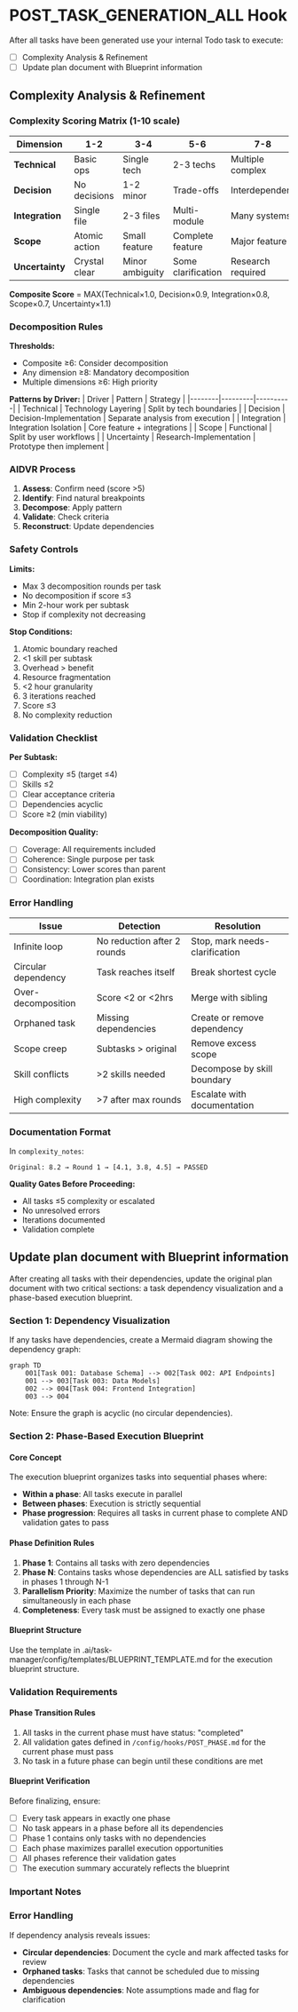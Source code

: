 # POST_TASK_GENERATION_ALL Hook

After all tasks have been generated use your internal Todo task to execute:

- [ ] Complexity Analysis & Refinement
- [ ] Update plan document with Blueprint information

## Complexity Analysis & Refinement

### Complexity Scoring Matrix (1-10 scale)

| Dimension       | 1-2           | 3-4             | 5-6                | 7-8               | 9-10             |
| --------------- | ------------- | --------------- | ------------------ | ----------------- | ---------------- |
| **Technical**   | Basic ops     | Single tech     | 2-3 techs          | Multiple complex  | Cutting-edge     |
| **Decision**    | No decisions  | 1-2 minor       | Trade-offs         | Interdependent    | Novel solutions  |
| **Integration** | Single file   | 2-3 files       | Multi-module       | Many systems      | 15+ services     |
| **Scope**       | Atomic action | Small feature   | Complete feature   | Major feature     | Entire subsystem |
| **Uncertainty** | Crystal clear | Minor ambiguity | Some clarification | Research required | Experimental     |

**Composite Score** = MAX(Technical×1.0, Decision×0.9, Integration×0.8, Scope×0.7, Uncertainty×1.1)

### Decomposition Rules

**Thresholds:**

- Composite ≥6: Consider decomposition
- Any dimension ≥8: Mandatory decomposition
- Multiple dimensions ≥6: High priority

**Patterns by Driver:**
| Driver | Pattern | Strategy |
|--------|---------|----------|
| Technical | Technology Layering | Split by tech boundaries |
| Decision | Decision-Implementation | Separate analysis from execution |
| Integration | Integration Isolation | Core feature + integrations |
| Scope | Functional | Split by user workflows |
| Uncertainty | Research-Implementation | Prototype then implement |

### AIDVR Process

1. **Assess**: Confirm need (score >5)
2. **Identify**: Find natural breakpoints
3. **Decompose**: Apply pattern
4. **Validate**: Check criteria
5. **Reconstruct**: Update dependencies

### Safety Controls

**Limits:**

- Max 3 decomposition rounds per task
- No decomposition if score ≤3
- Min 2-hour work per subtask
- Stop if complexity not decreasing

**Stop Conditions:**

1. Atomic boundary reached
2. <1 skill per subtask
3. Overhead > benefit
4. Resource fragmentation
5. <2 hour granularity
6. 3 iterations reached
7. Score ≤3
8. No complexity reduction

### Validation Checklist

**Per Subtask:**

- [ ] Complexity ≤5 (target ≤4)
- [ ] Skills ≤2
- [ ] Clear acceptance criteria
- [ ] Dependencies acyclic
- [ ] Score ≥2 (min viability)

**Decomposition Quality:**

- [ ] Coverage: All requirements included
- [ ] Coherence: Single purpose per task
- [ ] Consistency: Lower scores than parent
- [ ] Coordination: Integration plan exists

### Error Handling

| Issue               | Detection                   | Resolution                     |
| ------------------- | --------------------------- | ------------------------------ |
| Infinite loop       | No reduction after 2 rounds | Stop, mark needs-clarification |
| Circular dependency | Task reaches itself         | Break shortest cycle           |
| Over-decomposition  | Score <2 or <2hrs           | Merge with sibling             |
| Orphaned task       | Missing dependencies        | Create or remove dependency    |
| Scope creep         | Subtasks > original         | Remove excess scope            |
| Skill conflicts     | >2 skills needed            | Decompose by skill boundary    |
| High complexity     | >7 after max rounds         | Escalate with documentation    |

### Documentation Format

In `complexity_notes`:

```
Original: 8.2 → Round 1 → [4.1, 3.8, 4.5] → PASSED
```

**Quality Gates Before Proceeding:**

- All tasks ≤5 complexity or escalated
- No unresolved errors
- Iterations documented
- Validation complete

## Update plan document with Blueprint information

After creating all tasks with their dependencies, update the original plan document with two critical sections: a task dependency visualization and a phase-based execution blueprint.

### Section 1: Dependency Visualization

If any tasks have dependencies, create a Mermaid diagram showing the dependency graph:

```mermaid
graph TD
    001[Task 001: Database Schema] --> 002[Task 002: API Endpoints]
    001 --> 003[Task 003: Data Models]
    002 --> 004[Task 004: Frontend Integration]
    003 --> 004
```

Note: Ensure the graph is acyclic (no circular dependencies).

### Section 2: Phase-Based Execution Blueprint

#### Core Concept

The execution blueprint organizes tasks into sequential phases where:

- **Within a phase**: All tasks execute in parallel
- **Between phases**: Execution is strictly sequential
- **Phase progression**: Requires all tasks in current phase to complete AND validation gates to pass

#### Phase Definition Rules

1. **Phase 1**: Contains all tasks with zero dependencies
2. **Phase N**: Contains tasks whose dependencies are ALL satisfied by tasks in phases 1 through N-1
3. **Parallelism Priority**: Maximize the number of tasks that can run simultaneously in each phase
4. **Completeness**: Every task must be assigned to exactly one phase

#### Blueprint Structure

Use the template in .ai/task-manager/config/templates/BLUEPRINT_TEMPLATE.md for the execution blueprint structure.

### Validation Requirements

#### Phase Transition Rules

1. All tasks in the current phase must have status: "completed"
2. All validation gates defined in `/config/hooks/POST_PHASE.md` for the current phase must pass
3. No task in a future phase can begin until these conditions are met

#### Blueprint Verification

Before finalizing, ensure:

- [ ] Every task appears in exactly one phase
- [ ] No task appears in a phase before all its dependencies
- [ ] Phase 1 contains only tasks with no dependencies
- [ ] Each phase maximizes parallel execution opportunities
- [ ] All phases reference their validation gates
- [ ] The execution summary accurately reflects the blueprint

### Important Notes

### Error Handling

If dependency analysis reveals issues:

- **Circular dependencies**: Document the cycle and mark affected tasks for review
- **Orphaned tasks**: Tasks that cannot be scheduled due to missing dependencies
- **Ambiguous dependencies**: Note assumptions made and flag for clarification
